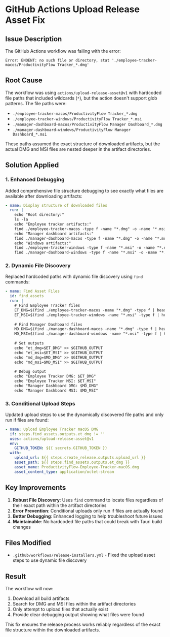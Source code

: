 # GitHub Actions Upload Release Asset Fix

## Issue Description

The GitHub Actions workflow was failing with the error:
```
Error: ENOENT: no such file or directory, stat './employee-tracker-macos/ProductivityFlow Tracker_*.dmg'
```

## Root Cause

The workflow was using `actions/upload-release-asset@v1` with hardcoded file paths that included wildcards (`*`), but the action doesn't support glob patterns. The file paths were:

- `./employee-tracker-macos/ProductivityFlow Tracker_*.dmg`
- `./employee-tracker-windows/ProductivityFlow Tracker_*.msi`
- `./manager-dashboard-macos/ProductivityFlow Manager Dashboard_*.dmg`
- `./manager-dashboard-windows/ProductivityFlow Manager Dashboard_*.msi`

These paths assumed the exact structure of downloaded artifacts, but the actual DMG and MSI files are nested deeper in the artifact directories.

## Solution Applied

### 1. Enhanced Debugging
Added comprehensive file structure debugging to see exactly what files are available after downloading artifacts:

```yaml
- name: Display structure of downloaded files
  run: |
    echo "Root directory:"
    ls -la
    echo "Employee tracker artifacts:"
    find ./employee-tracker-macos -type f -name "*.dmg" -o -name "*.msi" 2>/dev/null || echo "No employee tracker artifacts found"
    echo "Manager dashboard artifacts:"
    find ./manager-dashboard-macos -type f -name "*.dmg" -o -name "*.msi" 2>/dev/null || echo "No manager dashboard artifacts found"
    echo "Windows artifacts:"
    find ./employee-tracker-windows -type f -name "*.msi" -o -name "*.exe" 2>/dev/null || echo "No windows artifacts found"
    find ./manager-dashboard-windows -type f -name "*.msi" -o -name "*.exe" 2>/dev/null || echo "No windows artifacts found"
```

### 2. Dynamic File Discovery
Replaced hardcoded paths with dynamic file discovery using `find` commands:

```yaml
- name: Find Asset Files
  id: find_assets
  run: |
    # Find Employee Tracker files
    ET_DMG=$(find ./employee-tracker-macos -name "*.dmg" -type f | head -1)
    ET_MSI=$(find ./employee-tracker-windows -name "*.msi" -type f | head -1)
    
    # Find Manager Dashboard files
    MD_DMG=$(find ./manager-dashboard-macos -name "*.dmg" -type f | head -1)
    MD_MSI=$(find ./manager-dashboard-windows -name "*.msi" -type f | head -1)
    
    # Set outputs
    echo "et_dmg=$ET_DMG" >> $GITHUB_OUTPUT
    echo "et_msi=$ET_MSI" >> $GITHUB_OUTPUT
    echo "md_dmg=$MD_DMG" >> $GITHUB_OUTPUT
    echo "md_msi=$MD_MSI" >> $GITHUB_OUTPUT
    
    # Debug output
    echo "Employee Tracker DMG: $ET_DMG"
    echo "Employee Tracker MSI: $ET_MSI"
    echo "Manager Dashboard DMG: $MD_DMG"
    echo "Manager Dashboard MSI: $MD_MSI"
```

### 3. Conditional Upload Steps
Updated upload steps to use the dynamically discovered file paths and only run if files are found:

```yaml
- name: Upload Employee Tracker macOS DMG
  if: steps.find_assets.outputs.et_dmg != ''
  uses: actions/upload-release-asset@v1
  env:
    GITHUB_TOKEN: ${{ secrets.GITHUB_TOKEN }}
  with:
    upload_url: ${{ steps.create_release.outputs.upload_url }}
    asset_path: ${{ steps.find_assets.outputs.et_dmg }}
    asset_name: ProductivityFlow-Employee-Tracker-macOS.dmg
    asset_content_type: application/octet-stream
```

## Key Improvements

1. **Robust File Discovery**: Uses `find` command to locate files regardless of their exact path within the artifact directories
2. **Error Prevention**: Conditional uploads only run if files are actually found
3. **Better Debugging**: Enhanced logging to help troubleshoot future issues
4. **Maintainable**: No hardcoded file paths that could break with Tauri build changes

## Files Modified

- `.github/workflows/release-installers.yml` - Fixed the upload asset steps to use dynamic file discovery

## Result

The workflow will now:
1. Download all build artifacts
2. Search for DMG and MSI files within the artifact directories
3. Only attempt to upload files that actually exist
4. Provide clear debugging output showing what files were found

This fix ensures the release process works reliably regardless of the exact file structure within the downloaded artifacts.